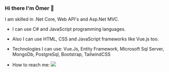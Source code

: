 ### Hi there I'm Ömer 👋

I am skilled in .Net Core, Web API's and Asp.Net MVC.

- I can use C# and JavaScript programming languages.

- Also I can use HTML, CSS and JavaScript frameworks like Vue.js too.
- Technologies I can use: Vue.Js, Entity Framework, Microsoft Sql Server, MongoDb, PostgreSql, Bootstrap, TailwindCSS
- How to reach me: [![](https://img.shields.io/badge/linkedin-%230077B5.svg?&style=for-the-badge&logo=linkedin&logoColor=white)](https://www.linkedin.com/in/omerumutluu/)
